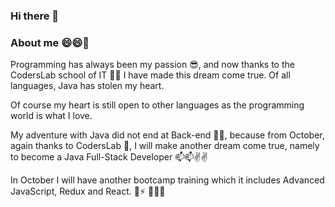 ### Hi there 👋

<!--
**Myszczur/Myszczur** is a ✨ _special_ ✨ repository because its `README.md` (this file) appears on your GitHub profile.

Here are some ideas to get you started:

- 🔭 I’m currently working on ...
- 🌱 I’m currently learning ...
- 👯 I’m looking to collaborate on ...
- 🤔 I’m looking for help with ...
- 💬 Ask me about ...
- 📫 How to reach me: ...
- 😄 Pronouns: ...
- ⚡ Fun fact: ...
-->


### About me 😄😄🤔
 
Programming has always been my passion 😎, and now thanks to the CodersLab school of IT 💖💖 I have made this dream come true.
Of all languages, Java has stolen my heart. 

Of course my heart is still open to other languages as the programming world is what I love.

My adventure with Java did not end at Back-end 💪💪, because from October, again thanks to CodersLab 💖, 
I will make another dream come true, 
namely to become a Java Full-Stack Developer 📫📫✌️✌️

In October I will have another bootcamp training which it includes Advanced JavaScript, Redux and React. 🤔⚡
👋👋👋
